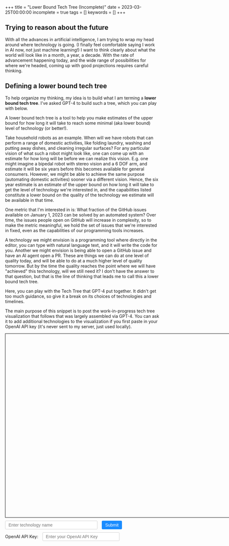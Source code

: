 +++
title = "Lower Bound Tech Tree (Incomplete)"
date = 2023-03-25T00:00:00
incomplete = true
tags = []
keywords = []
+++

## Trying to reason about the future

With all the advances in artificial intelligence, I am trying to wrap my head around where technology is going.
(I finally feel comfortable saying I work in AI now, not just machine learning!)
I want to think clearly about what the world will look like in a month, a year, a decade.
With the rate of advancement happening today, and the wide range of possibilities for where we're headed, coming up with good projections requires careful thinking.

## Defining a lower bound tech tree

To help organize my thinking, my idea is to build what I am terming a **lower bound tech tree**. I've asked GPT-4 to build such a tree, which you can play with below.

A lower bound tech tree is a tool to help you make estimates of the upper bound for how long it will take to reach some minimal (aka lower bound) level of technology (or better!).

Take household robots as an example. When will we have robots that can perform a range of domestic activities, like folding laundry, washing and putting away dishes, and cleaning irregular surfaces? For any particular vision of what such a robot might look like, one can come up with an estimate for how long will be before we can realize this vision. E.g. one might imagine a bipedal robot with stereo vision and a 6 DOF arm, and estimate it will be six years before this becomes available for general consumers. However, we might be able to achieve the same purpose (automating domestic activities) sooner via a different vision. Hence, the six year estimate is an estimate of the upper bound on how long it will take to get the level of technology we're interested in, and the capabilities listed constitute a lower bound on the quality of the technology we estimate will be available in that time.

One metric that I'm interested in is: What fraction of the GitHub issues available on January 1, 2023 can be solved by an automated system? Over time, the issues people open on GitHub will increase in complexity, so to make the metric meaningful, we hold the set of issues that we're interested in fixed, even as the capabilities of our programming tools increases.

A technology we might envision is a programming tool where directly in the editor, you can type with natural language text, and it will write the code for you. Another we might envision is being able to open a GitHub issue and have an AI agent open a PR. These are things we can do at one level of quality today, and will be able to do at a much higher level of quality tomorrow. But by the time the quality reaches the point where we will have "achieved" this technology, will we still need it? I don't have the answer to that question, but that is the line of thinking that leads me to call this a lower bound tech tree.

Here, you can play with the Tech Tree that GPT-4 put together. It didn't get too much guidance, so give it a break on its choices of technologies and timelines.

The main purpose of this snippet is to post the work-in-progress tech tree visualization that follows that was largely assembled via GPT-4. You can ask it to add additional technologies to the visualization if you first paste in your OpenAI API key (it's never sent to my server, just used locally).

<style>
  #techTreeContainer {
    width: 800px;
    height: 600px;
    border: 1px solid black;
    overflow: auto;
  }

  #techTreeCanvas {
    display: block;
  }

  .tech {
    font-family: Arial, sans-serif;
    font-size: 12px;
    fill: white;
  }

  .tech rect {
    fill: #1a8cff;
  }

  .yearLabel {
    font-family: Arial, sans-serif;
    font-size: 14px;
    fill: black;
  }

  #techInput {
    font-size: 14px;
    padding: 5px 10px;
    border: 1px solid #ccc;
    border-radius: 3px;
    width: 60%;
    margin-top: 10px;
  }

  #submitBtn {
    font-size: 14px;
    padding: 5px 10px;
    border: 1px solid #1a8cff;
    background-color: #1a8cff;
    color: white;
    border-radius: 3px;
    cursor: pointer;
    margin-top: 10px;
    margin-left: 10px;
  }

  label {
    display: inline-block;
    margin-top: 10px;
    font-size: 14px;
  }

  #apiKeyInput {
    font-size: 14px;
    padding: 5px 10px;
    border: 1px solid #ccc;
    border-radius: 3px;
    width: 50%;
    margin-top: 10px;
    margin-left: 10px;
  }
</style>
<div id="techTreeContainer">
  <canvas id="techTreeCanvas" width="1000" height="800"></canvas>
</div>
<div>
  <input type="text" id="techInput" placeholder="Enter technology name" />
  <button id="submitBtn">Submit</button>
</div>
<div>
  <label for="apiKeyInput">OpenAI API Key:</label>
  <input type="text" id="apiKeyInput" placeholder="Enter your OpenAI API Key" />
</div>

<script>
  const canvas = document.getElementById('techTreeCanvas');
  const ctx = canvas.getContext('2d');

  const techTree = [
    [
      { id: 4, title: 'Deep Q-Networks', desc: 'A combination of deep neural networks and Q-learning, used to solve complex reinforcement learning problems', x: 100, y: 50 },
      { id: 5, title: 'Policy Gradient Methods', desc: 'A class of reinforcement learning algorithms that optimize the policy directly by computing the gradient of the expected return', x: 100, y: 150 },
      { id: 6, title: 'Actor-Critic Methods', desc: 'A class of reinforcement learning algorithms that combine both value-based and policy-based methods', x: 100, y: 250 },
      { id: 7, title: 'Transformers', desc: 'A type of neural network architecture designed for sequence-to-sequence tasks, such as language translation and text summarization', x: 100, y: 350 },
      { id: 8, title: 'BERT', desc: 'Bidirectional Encoder Representations from Transformers, a pre-trained language model used for various NLP tasks', x: 100, y: 450 },
      { id: 9, title: 'GPT', desc: 'Generative Pre-trained Transformer, a large-scale language model used for natural language understanding and generation', x: 100, y: 550 },
      { id: 10, title: 'Convolutional Neural Networks', desc: 'A type of neural network architecture that is particularly effective at processing grid-like input data, such as images', x: 100, y: 650 },
      { id: 11, title: 'Object Detection', desc: 'A computer vision task that involves identifying and localizing objects within an image or a video', x: 100, y: 750 },
      { id: 12, title: 'Semantic Segmentation', desc: 'A computer vision task that involves classifying each pixel in an image according to the object or region it belongs to', x: 100, y: 850 }
    ],
    [
      { id: 1, title: 'Reinforcement Learning', desc: 'An area of machine learning that focuses on training models to make decisions by learning from interactions with an environment', x: 300, y: 100, dependencies: [{id: 4, time: '6 months'}, {id: 5, time: '9 months'}, {id: 6, time: '12 months'}] },
      { id: 2, title: 'Natural Language Processing', desc: 'A subfield of AI that focuses on enabling computers to understand, interpret, and generate human language', x: 300, y: 300, dependencies: [{id: 7, time: '6 months'}, {id: 8, time: '9 months'}, {id: 9, time: '12 months'}] },
      { id: 3, title: 'Computer Vision', desc: 'A field of AI that enables computers to interpret and understand visual information from the world', x: 300, y: 600, dependencies: [{id: 10, time: '6 months'}, {id: 11, time: '9 months'}, {id: 12, time: '12 months'}] }
    ],
    [
      { id: 13, title: 'Artificial General Intelligence', desc: 'A form of AI that has the ability to understand, learn, and apply knowledge across a wide range of tasks, similar to human intelligence', x: 500, y: 350, dependencies: [{id: 1, time: '6 months'}, {id: 2, time: '9 months'}, {id: 3, time: '12 months'}] }
    ]
  ];
  const rectWidth = 150;
  const rectHeight = 50;

  let selectedTech = null;
  let selectedEdgeTime = null;
  let offsetX = 0;
  let offsetY = 0;

  function drawRoundedRect(x, y, width, height, radius) {
    ctx.beginPath();
    ctx.moveTo(x + radius, y);
    ctx.lineTo(x + width - radius, y);
    ctx.quadraticCurveTo(x + width, y, x + width, y + radius);
    ctx.lineTo(x + width, y + height - radius);
    ctx.quadraticCurveTo(x + width, y + height, x + width - radius, y + height);
    ctx.lineTo(x + radius, y + height);
    ctx.quadraticCurveTo(x, y + height, x, y + height - radius);
    ctx.lineTo(x, y + radius);
    ctx.quadraticCurveTo(x, y, x + radius, y);
    ctx.closePath();
    ctx.fill();
  }

  function drawTech(tech) {
    ctx.fillStyle = '#1a8cff';
    drawRoundedRect(tech.x, tech.y, rectWidth, rectHeight, 5);

    ctx.fillStyle = 'white';
    ctx.font = '14px Arial';
    ctx.fillText(tech.title, tech.x + 5, tech.y + 20);
  }

  function drawTooltip(x, y, text) {
    draw();
    const padding = 8;
    const tooltipWidth = ctx.measureText(text).width + 2 * padding;
    const tooltipHeight = 20 + padding;

    ctx.beginPath();
    ctx.rect(x, y, tooltipWidth, tooltipHeight);
    ctx.fillStyle = 'rgba(0, 0, 0, 0.8)';
    ctx.fill();
    ctx.closePath();

    ctx.font = '12px Arial';
    ctx.fillStyle = 'white';
    ctx.fillText(text, x + padding, y + tooltipHeight - padding);
  }

  function drawDependencies(tech) {
    if (!tech.dependencies) return;

    tech.dependencies.forEach(dependencyIdTime => {
      const dependencyId = dependencyIdTime.id;
      const dependency = techTree.flat().find(t => t.id === dependencyId);
      ctx.beginPath();
      ctx.moveTo(dependency.x + rectWidth, dependency.y + rectHeight / 2);
      ctx.lineTo(tech.x, tech.y + rectHeight / 2);
      ctx.stroke();

      const timeLabelX = (tech.x + dependency.x + rectWidth) / 2;
      const timeLabelY = (tech.y + dependency.y) / 2;

      ctx.font = '12px Arial';
      ctx.fillStyle = 'black';
      ctx.fillText(dependencyIdTime.time, timeLabelX - ctx.measureText(dependencyIdTime.time).width / 2, timeLabelY);
      ctx.setTransform(1, 0, 0, 1, 0, 0); // Reset the transformation matrix to avoid unwanted side effects

      // Attach the unique identifier as an attribute
      ctx.canvas.setAttribute(`time-${dependencyId}-${tech.id}`, `${timeLabelX},${timeLabelY}`);
    });
  }

  function drawYearLabels() {
    for (let i = 0; i < techTree.length; i++) {
      const xPos = 100 + i * 200;
      ctx.font = '16px Arial';
      ctx.fillStyle = 'black';
      const yearText = (2022 + i).toString();
      const textWidth = ctx.measureText(yearText).width;
      ctx.fillText(yearText, xPos + rectWidth / 2 - textWidth / 2, 50);
    }
  }

  function isPointInEdgeTimeLabel(x, y, depIdTime, tech) {
    const dependency = techTree.flat().find(t => t.id === depIdTime.id);
    const timeLabelX = (tech.x + dependency.x + rectWidth) / 2;
    const timeLabelY = (tech.y + dependency.y) / 2;

    ctx.font = '12px Arial';
    const timeLabelWidth = ctx.measureText(depIdTime.time).width;
    const timeLabelHeight = parseInt(ctx.font, 10);

    const left = timeLabelX - timeLabelWidth / 2;
    const right = timeLabelX + timeLabelWidth / 2;
    const top = timeLabelY - timeLabelHeight / 2;
    const bottom = timeLabelY + timeLabelHeight / 2;

    return x >= left && x <= right && y >= top && y <= bottom;
  }

  function draw() {
    ctx.clearRect(0, 0, canvas.width, canvas.height);
    drawYearLabels();

    techTree.forEach(column => {
      column.forEach(tech => {
        drawDependencies(tech);
        drawTech(tech);
      });
    });
  }

  function isPointInRect(x, y, tech) {
    return x > tech.x && x < tech.x + rectWidth && y > tech.y && y < tech.y + rectHeight;
  }

  let initialMouseX = 0;
  let initialEdgeTime = 0;
  canvas.addEventListener('mousedown', e => {
    const rect = canvas.getBoundingClientRect();
    const x = e.clientX - rect.left;
    const y = e.clientY - rect.top;

    for (const tech of techTree.flat()) {
      if (isPointInRect(x, y, tech)) {
        selectedTech = tech;
        offsetX = x - tech.x;
        offsetY = y - tech.y;
        tech.initialX = tech.x;
        tech.initialY = tech.y;
        break;
      }
    }

    if (!selectedTech) {
      for (const tech of techTree.flat()) {
        if (tech.dependencies) {
          for (const depIdTime of tech.dependencies) {
            if (isPointInEdgeTimeLabel(x, y, depIdTime, tech)) {
              selectedEdgeTime = { tech, depIdTime };
              initialMouseX = e.clientX - rect.left;
              initialEdgeTime = parseInt(selectedEdgeTime.depIdTime.time.match(/\d+/)[0], 10);
              break;
            }
          }
        }
      }
    }
  });

  canvas.addEventListener('mousemove', e => {
    const rect = canvas.getBoundingClientRect();
    const x = e.clientX - rect.left;
    const y = e.clientY - rect.top;

    if (selectedTech) {
      const newX = x - offsetX;
      const newY = y - offsetY;

      selectedTech.x = Math.min(Math.max(newX, selectedTech.initialX - 150), selectedTech.initialX + 150);
      selectedTech.y = Math.min(Math.max(newY, selectedTech.initialY - 150), selectedTech.initialY + 150);

      draw();
    }

    if (selectedEdgeTime) {
      const timeChange = Math.round((x - initialMouseX) / 10);

      // Update the time amount based on the initial time value and the time change
      const newTime = Math.max(initialEdgeTime + timeChange, 1);
      selectedEdgeTime.depIdTime.time = newTime + " months";
      draw();
    }

    let hoveredTech = null;
    for (const tech of techTree.flat()) {
      if (isPointInRect(x, y, tech)) {
        hoveredTech = tech;
        break;
      }
    }

    if (hoveredTech) {
      drawTooltip(x, y, hoveredTech.desc);
    }
  });

  canvas.addEventListener('mouseup', releaseTech);
  canvas.addEventListener('mouseleave', releaseTech);

  function releaseTech() {
    selectedEdgeTime = null;

    if (!selectedTech) return;

    selectedTech.x = selectedTech.initialX;
    selectedTech.y = selectedTech.initialY;

    selectedTech = null;
    draw();
  }

  async function chatCompletion(text) {
    const messages = [
        {
            role: 'system',
            content: 'You are a helpful assistant.',
        },
        {
            role: 'user',
            content: text,
        }
    ];
    const apiKey = apiKeyInput.value;
    const response = await fetch('https://api.openai.com/v1/chat/completions', {
        method: 'POST',
        headers: {
            'Content-Type': 'application/json',
            'Authorization': `Bearer ${apiKey}`,
        },
        body: JSON.stringify({
            "model": "gpt-4",
            "messages": messages,
            "temperature": 0
        })
    });
    const responseData = await response.json();
    return responseData.choices[0].message.content.trim();
  }

  async function addTechToTechTree(tech) {
    // Get description of the technology
    const descriptionPrompt = `Give a one-line description of the technology: ${tech}`;
    const description = await chatCompletion(descriptionPrompt);
    console.log(description);

    // List the existing technologies on the tech tree
    const existingTechs = techTree.flat();
    const existingTechsList = existingTechs.map((t, index) => `${index + 1}. ${t.title}`).join('\n');

    // Get dependencies/enabling technologies of the technology
    const dependenciesPrompt = `We are building a tech tree. The following technologies are already on our tech tree:
${existingTechsList}

List the dependencies or enabling technologies of ${tech}.
Include any of the technologies from the tech tree that are enabling technologies of ${tech}, as well as any such technologies not already on the tech tree.

List just one technology per line, and just the name of the technology (no descriptions, no line numbers, no bullet points, no blank lines).
`;
    const dependenciesText = await chatCompletion(dependenciesPrompt);
    console.log(dependenciesText);
    const allDependencies = dependenciesText.split('\n').map(dep => dep.trim());

    // Filter dependencies based on existing technologies
    const filteredDependencies = allDependencies.filter(dep => existingTechs.some(existingTech => existingTech.title === dep));

    // Add the technology and its information to the techTree data
    const newTech = {
      id: techTree.flat().length + 1,
      title: tech,
      desc: description,
      x: 100 + (techTree.length - 1) * 200,
      y: 100 + (techTree[techTree.length - 1].length) * 100,
      dependencies: filteredDependencies.map(dep => ({ id: existingTechs.find(existingTech => existingTech.title === dep).id, time: '6 months' })),
    };
    techTree[techTree.length - 1].push(newTech);

    // Redraw the tech tree
    draw();
  }

  const techInput = document.getElementById('techInput');
  const submitBtn = document.getElementById('submitBtn');

  techInput.addEventListener('keyup', (e) => {
    if (e.key === 'Enter') {
      addTechToTechTree(techInput.value);
      techInput.value = '';
    }
  });

  submitBtn.addEventListener('click', () => {
    addTechToTechTree(techInput.value);
    techInput.value = '';
  });

  const apiKeyInput = document.getElementById('apiKeyInput');

  function saveAPIKey() {
    localStorage.setItem('openai_api_key', apiKeyInput.value);
  }

  function loadAPIKey() {
    const storedAPIKey = localStorage.getItem('openai_api_key');
    if (storedAPIKey) {
      apiKeyInput.value = storedAPIKey;
    }
  }

  apiKeyInput.addEventListener('input', saveAPIKey);

  // Load the API key from local storage when the page loads
  loadAPIKey();
  draw();
</script>
